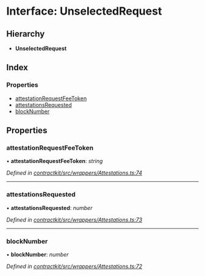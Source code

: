 # Interface: UnselectedRequest

## Hierarchy

* **UnselectedRequest**

## Index

### Properties

* [attestationRequestFeeToken](_wrappers_attestations_.unselectedrequest.md#attestationrequestfeetoken)
* [attestationsRequested](_wrappers_attestations_.unselectedrequest.md#attestationsrequested)
* [blockNumber](_wrappers_attestations_.unselectedrequest.md#blocknumber)

## Properties

###  attestationRequestFeeToken

• **attestationRequestFeeToken**: *string*

*Defined in [contractkit/src/wrappers/Attestations.ts:74](https://github.com/celo-org/celo-monorepo/blob/master/packages/contractkit/src/wrappers/Attestations.ts#L74)*

___

###  attestationsRequested

• **attestationsRequested**: *number*

*Defined in [contractkit/src/wrappers/Attestations.ts:73](https://github.com/celo-org/celo-monorepo/blob/master/packages/contractkit/src/wrappers/Attestations.ts#L73)*

___

###  blockNumber

• **blockNumber**: *number*

*Defined in [contractkit/src/wrappers/Attestations.ts:72](https://github.com/celo-org/celo-monorepo/blob/master/packages/contractkit/src/wrappers/Attestations.ts#L72)*
